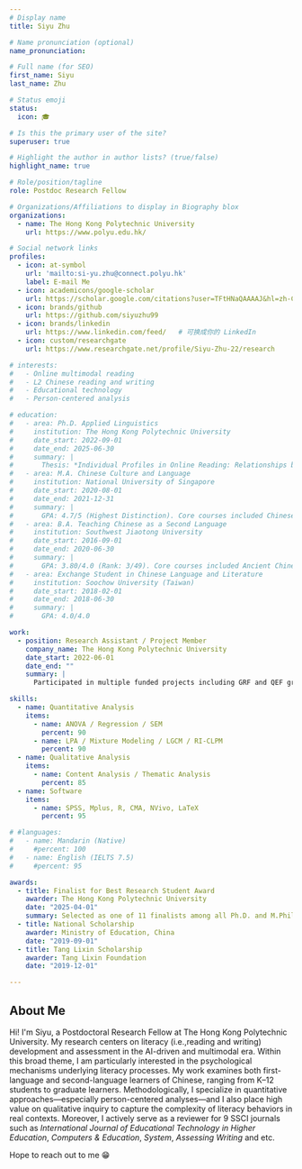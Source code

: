 ```yaml
---
# Display name
title: Siyu Zhu

# Name pronunciation (optional)
name_pronunciation: 

# Full name (for SEO)
first_name: Siyu
last_name: Zhu

# Status emoji
status:
  icon: 🎓

# Is this the primary user of the site?
superuser: true

# Highlight the author in author lists? (true/false)
highlight_name: true

# Role/position/tagline
role: Postdoc Research Fellow

# Organizations/Affiliations to display in Biography blox
organizations:
  - name: The Hong Kong Polytechnic University
    url: https://www.polyu.edu.hk/

# Social network links
profiles:
  - icon: at-symbol
    url: 'mailto:si-yu.zhu@connect.polyu.hk'
    label: E-mail Me
  - icon: academicons/google-scholar
    url: https://scholar.google.com/citations?user=TFtHNaQAAAAJ&hl=zh-CN  # 可换成你的实际 Scholar 链接
  - icon: brands/github
    url: https://github.com/siyuzhu99
  - icon: brands/linkedin
    url: https://www.linkedin.com/feed/   # 可换成你的 LinkedIn
  - icon: custom/researchgate
    url: https://www.researchgate.net/profile/Siyu-Zhu-22/research

# interests:
#   - Online multimodal reading
#   - L2 Chinese reading and writing
#   - Educational technology
#   - Person-centered analysis

# education:
#   - area: Ph.D. Applied Linguistics
#     institution: The Hong Kong Polytechnic University
#     date_start: 2022-09-01
#     date_end: 2025-06-30
#     summary: |
#       Thesis: *Individual Profiles in Online Reading: Relationships between Default Psychological Stance, Strategies, and Performance* [Excellent]. GPA: 3.82/4.3
#   - area: M.A. Chinese Culture and Language
#     institution: National University of Singapore
#     date_start: 2020-08-01
#     date_end: 2021-12-31
#     summary: |
#       GPA: 4.7/5 (Highest Distinction). Core courses included Chinese Linguistics, Pragmatics and Politeness, Comparative Grammar between English and Chinese, Contemporary Research in Chinese Language.
#   - area: B.A. Teaching Chinese as a Second Language
#     institution: Southwest Jiaotong University
#     date_start: 2016-09-01
#     date_end: 2020-06-30
#     summary: |
#       GPA: 3.80/4.0 (Rank: 3/49). Core courses included Ancient Chinese, Modern Chinese Language, Traditional Chinese Linguistics, Education Theory.
#   - area: Exchange Student in Chinese Language and Literature
#     institution: Soochow University (Taiwan)
#     date_start: 2018-02-01
#     date_end: 2018-06-30
#     summary: |
#       GPA: 4.0/4.0

work:
  - position: Research Assistant / Project Member
    company_name: The Hong Kong Polytechnic University
    date_start: 2022-06-01
    date_end: ""
    summary: |
      Participated in multiple funded projects including GRF and QEF grants, focusing on online reading, integrated writing, and L2 Chinese learning. Responsibilities included research design, instrument development, sampling management, data analysis, and project reporting.

skills:
  - name: Quantitative Analysis
    items:
      - name: ANOVA / Regression / SEM
        percent: 90
      - name: LPA / Mixture Modeling / LGCM / RI-CLPM
        percent: 90
  - name: Qualitative Analysis
    items:
      - name: Content Analysis / Thematic Analysis
        percent: 85
  - name: Software
    items:
      - name: SPSS, Mplus, R, CMA, NVivo, LaTeX
        percent: 95

# #languages:
#   - name: Mandarin (Native)
#     #percent: 100
#   - name: English (IELTS 7.5)
#     #percent: 95

awards:
  - title: Finalist for Best Research Student Award
    awarder: The Hong Kong Polytechnic University
    date: "2025-04-01"
    summary: Selected as one of 11 finalists among all Ph.D. and M.Phil. students.
  - title: National Scholarship
    awarder: Ministry of Education, China
    date: "2019-09-01"
  - title: Tang Lixin Scholarship
    awarder: Tang Lixin Foundation
    date: "2019-12-01"

---
```


## About Me

Hi! I'm Siyu, a Postdoctoral Research Fellow at The Hong Kong Polytechnic University. My research centers on literacy (i.e.,reading and writing) development and assessment in the AI-driven and multimodal era. Within this broad theme, I am particularly interested in the psychological mechanisms underlying literacy processes. My work examines both first-language and second-language learners of Chinese, ranging from K–12 students to graduate learners. Methodologically, I specialize in quantitative approaches—especially person-centered analyses—and I also place high value on qualitative inquiry to capture the complexity of literacy behaviors in real contexts. Moreover, I actively serve as a reviewer for 9 SSCI journals  such as *International Journal of Educational Technology in Higher Education*,  *Computers & Education*, *System*, *Assessing Writing* and etc.

Hope to reach out to me 😁
